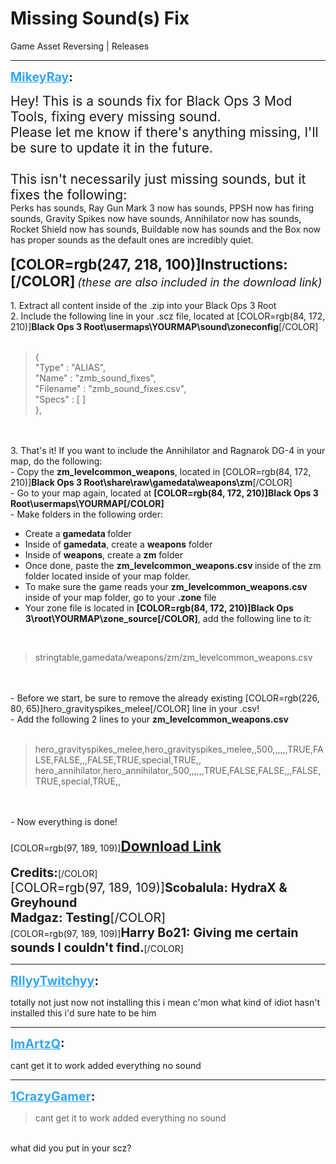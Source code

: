 # Missing Sound(s) Fix
Game Asset Reversing | Releases

---
<strong style="font-size: 1.4em;"><span style="text-decoration: underline;text-decoration-color: #34a7f9;"><span style="color:#34a7f9;">MikeyRay</span></span>:</strong>

<p><span style="font-size:1.5em;">Hey! This is a sounds fix for Black Ops 3 Mod Tools, fixing every missing sound.<br />Please let me know if there&#39;s anything missing, I&#39;ll be sure to update it in the future.<br /><br />This isn&#39;t necessarily just missing sounds, but it fixes the following:</span><br />Perks has sounds, Ray Gun Mark 3 now has sounds, PPSH now has firing sounds, Gravity Spikes now have sounds, Annihilator now has sounds, Rocket Shield now has sounds, Buildable now has sounds and the Box now has proper sounds as the default ones are incredibly quiet.<br /><br /><span style="font-size:1.6em;"><strong>[COLOR=rgb(247, 218, 100)]Instructions:[/COLOR]</strong></span> <span style="font-size:1.3em;"><em>(these are also included in the download link)</em></span><br /><br />1. Extract all content inside of the .zip into your Black Ops 3 Root<br />2. Include the following line in your .scz file, located at [COLOR=rgb(84, 172, 210)]<strong>Black Ops 3 Root\usermaps\YOURMAP\sound\zoneconfig</strong>[/COLOR]<br /><br /><blockquote>{<br />    &quot;Type&quot; : &quot;ALIAS&quot;,<br />    &quot;Name&quot; : &quot;zmb_sound_fixes&quot;,<br />    &quot;Filename&quot; : &quot;zmb_sound_fixes.csv&quot;,<br />    &quot;Specs&quot; : [ ]<br />},</blockquote><br /><br />3. That&#39;s it! If you want to include the Annihilator and Ragnarok DG-4 in your map, do the following:<br />- Copy the <strong>zm_levelcommon_weapons</strong>, located in [COLOR=rgb(84, 172, 210)]<strong>Black Ops 3 Root\share\raw\gamedata\weapons\zm</strong>[/COLOR]<br />- Go to your map again, located at <strong>[COLOR=rgb(84, 172, 210)]Black Ops 3 Root\usermaps\YOURMAP[/COLOR]</strong><br />- Make folders in the following order:<br /><ul><li>Create a <strong>gamedata </strong>folder<br /><li>Inside of <strong>gamedata</strong>, create a <strong>weapons</strong> folder<br /><li>Inside of <strong>weapons</strong>, create a <strong>zm</strong> folder<br /><li>Once done, paste the <strong>zm_levelcommon_weapons.csv </strong>inside of the zm folder located inside of your map folder.<br /><li>To make sure the game reads your <strong>zm_levelcommon_weapons.csv</strong> inside of your map folder, go to your <strong>.zone</strong> file<br /><li>Your zone file is located in <strong>[COLOR=rgb(84, 172, 210)]Black Ops 3\root\YOURMAP\zone_source[/COLOR]</strong>, add the following line to it:<br /></li></li></li></li></li></li></ul><br /><blockquote>stringtable,gamedata/weapons/zm/zm_levelcommon_weapons.csv</blockquote><br /><br />- Before we start, be sure to remove the already existing [COLOR=rgb(226, 80, 65)]hero_gravityspikes_melee[/COLOR] line in your .csv!<br />- Add the following 2 lines to your <strong>zm_levelcommon_weapons.csv</strong><br /><br /><blockquote>hero_gravityspikes_melee,hero_gravityspikes_melee,,500,,,,,,TRUE,FALSE,FALSE,,,FALSE,TRUE,special,TRUE,,<br />hero_annihilator,hero_annihilator,,500,,,,,,TRUE,FALSE,FALSE,,,FALSE,TRUE,special,TRUE,,</blockquote><br /><br />- Now everything is done!<br /><br />[COLOR=rgb(97, 189, 109)]<a href="https://drive.google.com/file/d/1STHGPtGzeP678g8tu04vC4D5121M4PK7/view"><strong><span style="font-size:1.6em;">Download Link</span></strong></a><br /><br /><strong><span style="font-size:1.4em;">Credits:</span></strong>[/COLOR]<br /><span style="font-size:1.4em;">[COLOR=rgb(97, 189, 109)]<strong>Scobalula: HydraX &amp; Greyhound<br />Madgaz: Testing</strong>[/COLOR]</span><br />[COLOR=rgb(97, 189, 109)]<strong><span style="font-size:1.4em;">Harry Bo21: Giving me certain sounds I couldn&#39;t find.</span></strong>[/COLOR]</p>

---
<strong style="font-size: 1.4em;"><span style="text-decoration: underline;text-decoration-color: #34a7f9;"><span style="color:#34a7f9;">RllyyTwitchyy</span></span>:</strong>

<p>totally not just now not installing this i mean c&#39;mon what kind of idiot hasn&#39;t installed this i&#39;d sure hate to be him</p>

---
<strong style="font-size: 1.4em;"><span style="text-decoration: underline;text-decoration-color: #34a7f9;"><span style="color:#34a7f9;">ImArtzQ</span></span>:</strong>

<p>cant get it to work added everything no sound</p>

---
<strong style="font-size: 1.4em;"><span style="text-decoration: underline;text-decoration-color: #34a7f9;"><span style="color:#34a7f9;">1CrazyGamer</span></span>:</strong>

<p><blockquote>cant get it to work added everything no sound<br /></blockquote><br />what did you put in your scz?</p>

